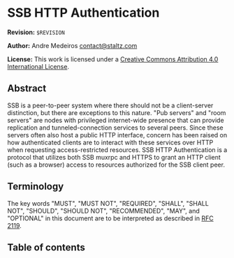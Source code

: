 <!--
SPDX-FileCopyrightText: 2021 Andre 'Staltz' Medeiros

SPDX-License-Identifier: CC-BY-4.0
-->

# SSB HTTP Authentication

**Revision:** `$REVISION`

**Author:** Andre Medeiros <contact@staltz.com>

**License:** This work is licensed under a [Creative Commons Attribution 4.0 International License](http://creativecommons.org/licenses/by/4.0/).

## Abstract

SSB is a peer-to-peer system where there should not be a client-server distinction, but there are exceptions to this nature. "Pub servers" and "room servers" are nodes with privileged internet-wide presence that can provide replication and tunneled-connection services to several peers. Since these servers often also host a public HTTP interface, concern has been raised on how authenticated clients are to interact with these services over HTTP when requesting access-restricted resources. SSB HTTP Authentication is a protocol that utilizes both SSB muxrpc and HTTPS to grant an HTTP client (such as a browser) access to resources authorized for the SSB client peer.

## Terminology

The key words "MUST", "MUST NOT", "REQUIRED", "SHALL", "SHALL NOT", "SHOULD", "SHOULD NOT", "RECOMMENDED", "MAY", and "OPTIONAL" in this document are to be interpreted as described in [RFC 2119](https://tools.ietf.org/html/rfc2119).

## Table of contents
